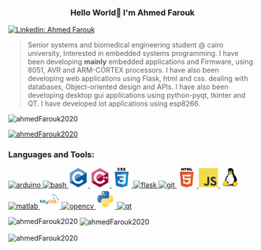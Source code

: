 <h3 align="center"> Hello World👋 I'm Ahmed Farouk</h3>

<!--
<h3 align="center"> Interested in Embedded SW, OS, Backend and ML </h3>
## 🚀 Languages and Tools:
# Programming Languages
* C 
* C++
* Python
* RTOS
* 
-->
<!--
**ahmedFarouk2020/ahmedFarouk2020** is a ✨ _special_ ✨ repository because its `README.md` (this file) appears on your GitHub profile.

Here are some ideas to get you started:

- 🔭 I’m currently working on ...
- 🌱 I’m currently learning ...
- 👯 I’m looking to collaborate on ...
- 🤔 I’m looking for help with ...
- 💬 Ask me about ...
- 📫 How to reach me: ...
- 😄 Pronouns: ...
- ⚡ Fun fact: ...
<h3 align="center"> Software Developer </h3>
-->


[![Linkedin: Ahmed Farouk](https://img.shields.io/badge/-Ahmed_Farouk-blue?style=flat-square&logo=Linkedin&logoColor=white&link=https://www.linkedin.com/in/ahmed-farouk-77804b213/)](https://www.linkedin.com/in/ahmed-farouk-77804b213/)

> Senior systems and biomedical engineering student @ cairo university, Interested in embedded systems programming.
> I have been developing **mainly** embedded applications and Firmware, using 8051, AVR and ARM-CORTEX processors.
> I have also been developing web applications using Flask, html and css. dealing with databases, Object-oriented design and APIs.
> I have also been developing desktop gui applications using python-pyqt, tkinter and QT.
> I have developed iot applications using esp8266.

<p align="left"> <img src="https://komarev.com/ghpvc/?username=ahmedFarouk2020&label=Profile%20views&color=0e75b6&style=flat" alt="ahmedFarouk2020" /> </p>

<p align="left"> <a href="https://github.com/ryo-ma/github-profile-trophy"><img src="https://github-profile-trophy.vercel.app/?username=ahmedFarouk2020" alt="ahmedFarouk2020" /></a> </p>


<h3 align="left">Languages and Tools:</h3>
<p align="left"> <a href="https://www.arduino.cc/" target="_blank"> <img src="https://cdn.worldvectorlogo.com/logos/arduino-1.svg" alt="arduino" width="40" height="40"/> </a> <a href="https://www.gnu.org/software/bash/" target="_blank"> <img src="https://www.vectorlogo.zone/logos/gnu_bash/gnu_bash-icon.svg" alt="bash" width="40" height="40"/> </a> <a href="https://www.cprogramming.com/" target="_blank"> <img src="https://raw.githubusercontent.com/devicons/devicon/master/icons/c/c-original.svg" alt="c" width="40" height="40"/> </a> <a href="https://www.w3schools.com/cpp/" target="_blank"> <img src="https://raw.githubusercontent.com/devicons/devicon/master/icons/cplusplus/cplusplus-original.svg" alt="cplusplus" width="40" height="40"/> </a> <a href="https://www.w3schools.com/css/" target="_blank"> <img src="https://raw.githubusercontent.com/devicons/devicon/master/icons/css3/css3-original-wordmark.svg" alt="css3" width="40" height="40"/> </a> <a href="https://flask.palletsprojects.com/" target="_blank"> <img src="https://www.vectorlogo.zone/logos/pocoo_flask/pocoo_flask-icon.svg" alt="flask" width="40" height="40"/> </a> <a href="https://git-scm.com/" target="_blank"> <img src="https://www.vectorlogo.zone/logos/git-scm/git-scm-icon.svg" alt="git" width="40" height="40"/> </a> <a href="https://www.w3.org/html/" target="_blank"> <img src="https://raw.githubusercontent.com/devicons/devicon/master/icons/html5/html5-original-wordmark.svg" alt="html5" width="40" height="40"/> </a> <a href="https://developer.mozilla.org/en-US/docs/Web/JavaScript" target="_blank"> <img src="https://raw.githubusercontent.com/devicons/devicon/master/icons/javascript/javascript-original.svg" alt="javascript" width="40" height="40"/> </a> <a href="https://www.linux.org/" target="_blank"> <img src="https://raw.githubusercontent.com/devicons/devicon/master/icons/linux/linux-original.svg" alt="linux" width="40" height="40"/> </a> <a href="https://www.mathworks.com/" target="_blank"> <img src="https://upload.wikimedia.org/wikipedia/commons/2/21/Matlab_Logo.png" alt="matlab" width="40" height="40"/> </a> <a href="https://www.mysql.com/" target="_blank"> <img src="https://raw.githubusercontent.com/devicons/devicon/master/icons/mysql/mysql-original-wordmark.svg" alt="mysql" width="40" height="40"/> </a> <a href="https://opencv.org/" target="_blank"> <img src="https://www.vectorlogo.zone/logos/opencv/opencv-icon.svg" alt="opencv" width="40" height="40"/> </a> <a href="https://www.python.org" target="_blank"> <img src="https://raw.githubusercontent.com/devicons/devicon/master/icons/python/python-original.svg" alt="python" width="40" height="40"/> </a> <a href="https://www.qt.io/" target="_blank"> <img src="https://upload.wikimedia.org/wikipedia/commons/0/0b/Qt_logo_2016.svg" alt="qt" width="40" height="40"/> </a> </p>

<p><img align="left" src="https://github-readme-stats.vercel.app/api/top-langs?username=ahmedFarouk2020&show_icons=true&locale=en&layout=compact" alt="ahmedFarouk2020" /></p>

<p>&nbsp;<img align="center" src="https://github-readme-stats.vercel.app/api?username=ahmedFarouk2020&show_icons=true&locale=en" alt="ahmedFarouk2020" /></p>

<p><img align="center" src="https://github-readme-streak-stats.herokuapp.com/?user=ahmedFarouk2020&" alt="ahmedFarouk2020" /></p>

